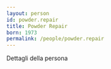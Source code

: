```yaml
---
layout: person
id: powder.repair
title: Powder Repair
born: 1973
permalink: /people/powder.repair
---
```


Dettagli della persona 